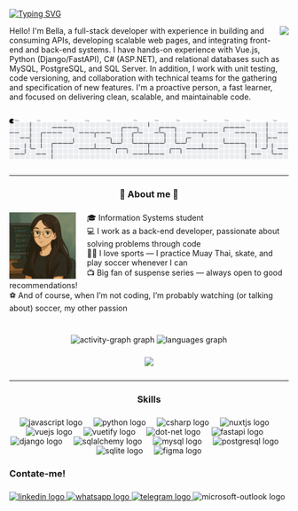 <a href="https://git.io/typing-svg"><img src="https://readme-typing-svg.demolab.com?font=Fira+Code&size=25&duration=4000&pause=1000&color=F28BF7&width=435&lines=Hello+world!" alt="Typing SVG" /></a>

<img align="right" height="150" src="https://media2.giphy.com/media/v1.Y2lkPTc5MGI3NjExM2puc201eWw2MWZhdHRqNzQwdXo2YzllbWJrN2hhN3NlcHJ4eTQ3NCZlcD12MV9pbnRlcm5hbF9naWZfYnlfaWQmY3Q9Zw/DBW3BniaWrFo4/giphy.gif" />

<p align="left">
Hello! I'm Bella, a full-stack developer with experience in building and consuming APIs, developing scalable web pages, and integrating front-end and back-end systems.
I have hands-on experience with Vue.js, Python (Django/FastAPI), C# (ASP.NET), and relational databases such as MySQL, PostgreSQL, and SQL Server.
In addition, I work with unit testing, code versioning, and collaboration with technical teams for the gathering and specification of new features.
I'm a proactive person, a fast learner, and focused on delivering clean, scalable, and maintainable code.
</p>


<br clear="both">

<picture>
  <source media="(prefers-color-scheme: dark)" srcset="https://raw.githubusercontent.com/izabella-m/izabella-m/output/pacman-contribution-graph-dark.svg">
  <source media="(prefers-color-scheme: light)" srcset="https://raw.githubusercontent.com/izabella-m/izabella-m/output/pacman-contribution-graph.svg">
  <img alt="pacman contribution graph" src="https://raw.githubusercontent.com/izabella-m/izabella-m/output/pacman-contribution-graph.svg">
</picture>

###
---
<h3 align="center">🌸 About me  🌸</h3>

###

<img align="left" height="120" style="margin-right: 20px;" src="ChatGPT Image 5 de abr. de 2025, 03_43_05.png"  />

###

<p align="left">🎓 Information Systems student<br>💻 I work as a back-end developer, passionate about solving problems through code<br>🏃‍♀️ I love sports — I practice Muay Thai, skate, and play soccer whenever I can<br>📺 Big fan of suspense series — always open to good recommendations!<br>⚽ And of course, when I’m not coding, I’m probably watching (or talking about) soccer, my other passion</p>

###

<br clear="both">

<div align="center">
  <img src="https://github-readme-activity-graph.vercel.app/graph?username=izabella-m&radius=16&theme=nightowl&area=true&order=5&hide_border=true" height="150" alt="activity-graph graph"  />
  <img src="https://github-readme-stats.vercel.app/api/top-langs?username=izabella-m&locale=en&hide_title=false&layout=compact&card_width=320&langs_count=8&theme=nightowl&hide_border=true&order=2" height="150" alt="languages graph"  />
</div>

###

<div align="center">
  <img src="https://profile-counter.glitch.me/izabella-m/count.svg?"  />
</div>

###
---
<h3 align="center"> Skills</h3>

###

<div align="center">
  <img src="https://skillicons.dev/icons?i=js" height="40" alt="javascript logo"  />
  <img width="12" />
  <img src="https://cdn.jsdelivr.net/gh/devicons/devicon/icons/python/python-original.svg" height="40" alt="python logo"  />
  <img width="12" />
  <img src="https://cdn.jsdelivr.net/gh/devicons/devicon/icons/csharp/csharp-original.svg" height="40" alt="csharp logo"  />
  <img width="12" />
  <img src="https://cdn.jsdelivr.net/gh/devicons/devicon/icons/nuxtjs/nuxtjs-original.svg" height="40" alt="nuxtjs logo"  />
  <img width="12" />
  <img src="https://cdn.jsdelivr.net/gh/devicons/devicon/icons/vuejs/vuejs-original.svg" height="40" alt="vuejs logo"  />
  <img width="12" />
  <img src="https://cdn.jsdelivr.net/gh/devicons/devicon/icons/vuetify/vuetify-original.svg" height="40" alt="vuetify logo"  />
  <img width="12" />
  <img src="https://cdn.jsdelivr.net/gh/devicons/devicon/icons/dot-net/dot-net-original.svg" height="40" alt="dot-net logo"  />
  <img width="12" />
  <img src="https://cdn.simpleicons.org/fastapi/009688" height="40" alt="fastapi logo"  />
  <img width="12" />
  <img src="https://skillicons.dev/icons?i=django" height="40" alt="django logo"  />
  <img width="12" />
  <img src="https://cdn.jsdelivr.net/gh/devicons/devicon/icons/sqlalchemy/sqlalchemy-original.svg" height="40" alt="sqlalchemy logo"  />
  <img width="12" />
  <img src="https://cdn.jsdelivr.net/gh/devicons/devicon/icons/mysql/mysql-original.svg" height="40" alt="mysql logo"  />
  <img width="12" />
  <img src="https://cdn.jsdelivr.net/gh/devicons/devicon/icons/postgresql/postgresql-original.svg" height="40" alt="postgresql logo"  />
  <img width="12" />
  <img src="https://cdn.jsdelivr.net/gh/devicons/devicon/icons/sqlite/sqlite-original.svg" height="40" alt="sqlite logo"  />
  <img width="12" />
  <img src="https://skillicons.dev/icons?i=figma" height="40" alt="figma logo"  />
</div>

###

<h3 align="left">Contate-me!</h3>

###

<div align="left">
  <a href="https://www.linkedin.com/in/izabella-pessoa/" target="_blank">
    <img src="https://raw.githubusercontent.com/maurodesouza/profile-readme-generator/master/src/assets/icons/social/linkedin/default.svg" width="52" height="40" alt="linkedin logo"  />
  </a>
  <a href="https://wa.me/55082988550962" target="_blank">
    <img src="https://raw.githubusercontent.com/maurodesouza/profile-readme-generator/master/src/assets/icons/social/whatsapp/default.svg" width="52" height="40" alt="whatsapp logo"  />
  </a>
  <a href="https://t.me/izabellapessoa" target="_blank">
    <img src="https://raw.githubusercontent.com/maurodesouza/profile-readme-generator/master/src/assets/icons/social/telegram/default.svg" width="52" height="40" alt="telegram logo"  />
  </a>
  <img src="https://raw.githubusercontent.com/maurodesouza/profile-readme-generator/master/src/assets/icons/social/microsoft-outlook/default.svg" width="52" height="40" alt="microsoft-outlook logo"  />
</div>

###


###
